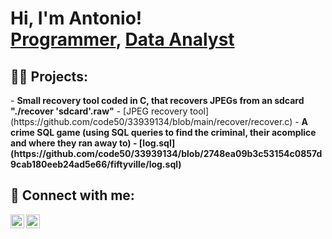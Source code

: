 <h1>Hi, I'm Antonio! <br/><a href="https://github.com/txnyz01">Programmer</a>, <a href="https://github.com/txnyz01">Data Analyst</a></h1>

<h2>👨‍💻 Projects:</h2>
- <b> Small recovery tool coded in C, that recovers JPEGs from an sdcard "./recover 'sdcard'.raw"</b>
  - [JPEG recovery tool](https://github.com/code50/33939134/blob/main/recover/recover.c)
- <b> A crime SQL game (using SQL queries to find the criminal, their acomplice and where they ran away to)
  - [log.sql](https://github.com/code50/33939134/blob/2748ea09b3c53154c0857d9cab180eeb24ad5e66/fiftyville/log.sql)

<h2> 🤳 Connect with me:</h2>

[<img align="left" alt="AV | LinkedIn" width="22px" src="https://cdn.jsdelivr.net/npm/simple-icons@v3/icons/linkedin.svg" />][linkedin]
[<img align="left" alt="AV | Instagram" width="22px" src="https://cdn.jsdelivr.net/npm/simple-icons@v3/icons/instagram.svg" />][instagram]

[instagram]: https://www.instagram.com/tyzv01/
[linkedin]: https://www.linkedin.com/in/antonio-velichkov-46b5a719a/

